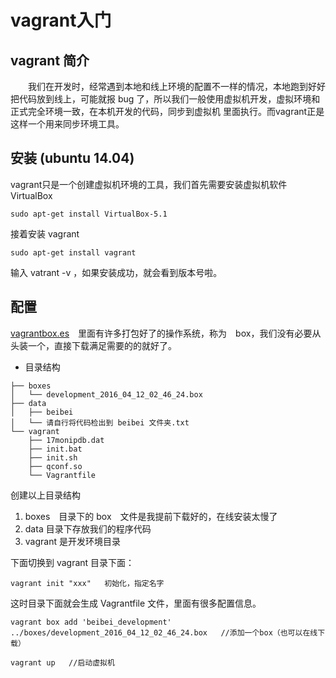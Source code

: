 # vagrant入门

## vagrant 简介
&emsp;&emsp;我们在开发时，经常遇到本地和线上环境的配置不一样的情况，本地跑到好好把代码放到线上，可能就报 bug 了，所以我们一般使用虚拟机开发，虚拟环境和正式完全环境一致，在本机开发的代码，同步到虚拟机
里面执行。而vagrant正是这样一个用来同步环境工具。

## 安装 (ubuntu 14.04)
vagrant只是一个创建虚拟机环境的工具，我们首先需要安装虚拟机软件 VirtualBox    

```
sudo apt-get install VirtualBox-5.1
```

接着安装 vagrant    

```
sudo apt-get install vagrant
```
输入 vatrant -v ，如果安装成功，就会看到版本号啦。


## 配置
[vagrantbox.es](http://www.vagrantbox.es/)　里面有许多打包好了的操作系统，称为　box，我们没有必要从头装一个，直接下载满足需要的的就好了。

* 目录结构

```
├── boxes
│   └── development_2016_04_12_02_46_24.box
├── data
│   ├── beibei
│   └── 请自行将代码检出到 beibei 文件夹.txt
└── vagrant
    ├── 17monipdb.dat
    ├── init.bat
    ├── init.sh
    ├── qconf.so
    └── Vagrantfile
```

创建以上目录结构     
1. boxes　目录下的 box　文件是我提前下载好的，在线安装太慢了    
2. data 目录下存放我们的程序代码    
3. vagrant 是开发环境目录

下面切换到 vagrant 目录下面：

```
vagrant init "xxx"   初始化，指定名字
```
这时目录下面就会生成 Vagrantfile 文件，里面有很多配置信息。


```
vagrant box add 'beibei_development' ../boxes/development_2016_04_12_02_46_24.box   //添加一个box（也可以在线下载）
```

```
vagrant up   //启动虚拟机
```



